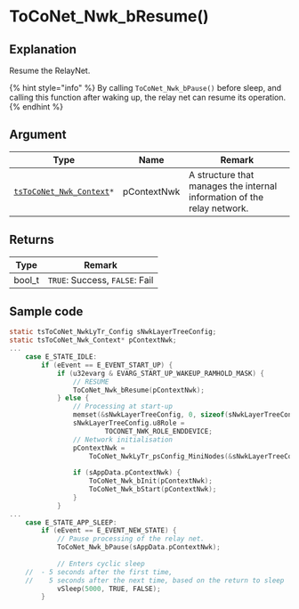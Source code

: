 # ToCoNet_Nwk_bResume()

## Explanation

Resume the RelayNet.

{% hint style="info" %}
By calling `ToCoNet_Nwk_bPause()` before sleep, and calling this function after waking up, the relay net can resume its operation.
{% endhint %}

## Argument

| Type                                                                | Name        | Remark                                                                  |
| ------------------------------------------------------------------- | ----------- | ----------------------------------------------------------------------- |
| [`tsToCoNet_Nwk_Context`](../structure/tstoconet_nwk_context.md)`*` | pContextNwk | A structure that manages the internal information of the relay network. |

## Returns

| Type   | Remark                         |
| ------ | ------------------------------ |
| bool_t | `TRUE`: Success, `FALSE`: Fail |

## Sample code

```c
static tsToCoNet_NwkLyTr_Config sNwkLayerTreeConfig;
static tsToCoNet_Nwk_Context* pContextNwk;
...
	case E_STATE_IDLE:
		if (eEvent == E_EVENT_START_UP) {
			if (u32evarg & EVARG_START_UP_WAKEUP_RAMHOLD_MASK) {
				// RESUME
				ToCoNet_Nwk_bResume(pContextNwk);
			} else {
				// Processing at start-up
				memset(&sNwkLayerTreeConfig, 0, sizeof(sNwkLayerTreeConfig));
				sNwkLayerTreeConfig.u8Role = 
						TOCONET_NWK_ROLE_ENDDEVICE;
				// Network initialisation
				pContextNwk = 
					ToCoNet_NwkLyTr_psConfig_MiniNodes(&sNwkLayerTreeConfig);
	
				if (sAppData.pContextNwk) {
					ToCoNet_Nwk_bInit(pContextNwk);
					ToCoNet_Nwk_bStart(pContextNwk);
				}
			}
...
	case E_STATE_APP_SLEEP:
		if (eEvent == E_EVENT_NEW_STATE) {
			// Pause processing of the relay net.
			ToCoNet_Nwk_bPause(sAppData.pContextNwk);
​
			// Enters cyclic sleep
	//  - 5 seconds after the first time, 
	//    5 seconds after the next time, based on the return to sleep
			vSleep(5000, TRUE, FALSE);
		}
```

